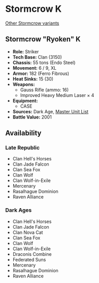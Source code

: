 # Stormcrow K

[Other Stormcrow variants](../stormcrow.md)

## Stormcrow "Ryoken" K
- **Role:** Striker
- **Tech Base:** Clan (3150)
- **Chassis:** 55 tons (Endo Steel)
- **Movement:** 6 / 9, XL
- **Armor:** 182 (Ferro Fibrous)
- **Heat Sinks:** 15 (30)
- **Weapons:**
  - Gauss Rifle (ammo: 16)
  - Improved Heavy Medium Laser × 4
- **Equipment:**
  - CASE
- **Sources:** Dark Age, [Master Unit List](http://masterunitlist.info/Unit/Details/7554/ryoken-stormcrow-k)
- **Battle Value:** 2001

## Availability

### Late Republic
- Clan Hell's Horses
- Clan Jade Falcon
- Clan Sea Fox
- Clan Wolf
- Clan Wolf-in-Exile
- Mercenary
- Rasalhague Dominion
- Raven Alliance

### Dark Ages
- Clan Hell's Horses
- Clan Jade Falcon
- Clan Nova Cat
- Clan Sea Fox
- Clan Wolf
- Clan Wolf-in-Exile
- Draconis Combine
- Federated Suns
- Mercenary
- Rasalhague Dominion
- Raven Alliance

